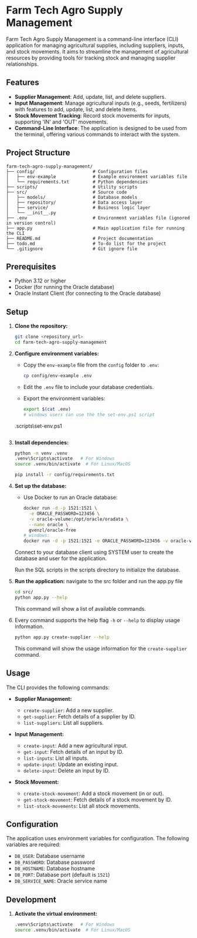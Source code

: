 
# Farm Tech Agro Supply Management

Farm Tech Agro Supply Management is a command-line interface (CLI) application for managing agricultural supplies, including suppliers, inputs, and stock movements. It aims to streamline the management of agricultural resources by providing tools for tracking stock and managing supplier relationships.

## Features

- **Supplier Management**: Add, update, list, and delete suppliers.
- **Input Management**: Manage agricultural inputs (e.g., seeds, fertilizers) with features to add, update, list, and delete items.
- **Stock Movement Tracking**: Record stock movements for inputs, supporting 'IN' and 'OUT' movements.
- **Command-Line Interface**: The application is designed to be used from the terminal, offering various commands to interact with the system.

## Project Structure

```
farm-tech-agro-supply-management/
├── config/                      # Configuration files
│   ├── env-example              # Example environment variables file
│   └── requirements.txt         # Python dependencies
├── scripts/                     # Utility scripts
├── src/                         # Source code
│   ├── models/                  # Database models
│   ├── repository/              # Data access layer
│   ├── service/                 # Business logic layer
│   └── __init__.py
├── .env                         # Environment variables file (ignored in version control)
├── app.py                       # Main application file for running the CLI
├── README.md                    # Project documentation
├── todo.md                      # To-do list for the project
└── .gitignore                   # Git ignore file
```

## Prerequisites

- Python 3.12 or higher
- Docker (for running the Oracle database)
- Oracle Instant Client (for connecting to the Oracle database)

## Setup

1. **Clone the repository:**

   ```bash
   git clone <repository_url>
   cd farm-tech-agro-supply-management
   ```

2. **Configure environment variables:**

   - Copy the `env-example` file from the `config` folder to `.env`:

     ```bash
     cp config/env-example .env
     ```

   - Edit the `.env` file to include your database credentials.
   - Export the environment variables:

     ```bash
     export $(cat .env)
     # windows users can use the the set-env.ps1 script
    \.scripts\set-env.ps1
     ```

3. **Install dependencies:**

   ```bash
   python -m venv .venv
   .venv\Scripts\activate   # For Windows
   source .venv/bin/activate  # For Linux/MacOS

   pip install -r config/requirements.txt
   ```

4. **Set up the database:**

   - Use Docker to run an Oracle database:

     ```bash
     docker run -d -p 1521:1521 \
       -e ORACLE_PASSWORD=123456 \
       -v oracle-volume:/opt/oracle/oradata \
       --name oracle \
       gvenzl/oracle-free
     # windows:
     docker run -d -p 1521:1521 -e ORACLE_PASSWORD=123456 -v oracle-volume:/opt/oracle/oradata --name oracle gvenzl/oracle-free
     ```
    Connect to your database client using SYSTEM user to create the database and user for the application.

    Run the SQL scripts in the scripts directory to initialize the database.

5. **Run the application:**
    navigate to the src folder and run the app.py file
   ```bash
   cd src/
   python app.py --help
   ```

   This command will show a list of available commands.
6. Every command supports the help flag `-h` or `--help` to display usage information.

   ```bash
   python app.py create-supplier --help
   ```

   This command will show the usage information for the `create-supplier` command.

## Usage

The CLI provides the following commands:

- **Supplier Management:**
  - `create-supplier`: Add a new supplier.
  - `get-supplier`: Fetch details of a supplier by ID.
  - `list-suppliers`: List all suppliers.

- **Input Management:**
  - `create-input`: Add a new agricultural input.
  - `get-input`: Fetch details of an input by ID.
  - `list-inputs`: List all inputs.
  - `update-input`: Update an existing input.
  - `delete-input`: Delete an input by ID.

- **Stock Movement:**
  - `create-stock-movement`: Add a stock movement (in or out).
  - `get-stock-movement`: Fetch details of a stock movement by ID.
  - `list-stock-movements`: List all stock movements.

## Configuration

The application uses environment variables for configuration. The following variables are required:

- `DB_USER`: Database username
- `DB_PASSWORD`: Database password
- `DB_HOSTNAME`: Database hostname
- `DB_PORT`: Database port (default is `1521`)
- `DB_SERVICE_NAME`: Oracle service name

## Development

1. **Activate the virtual environment:**

   ```bash
   .venv\Scripts\activate   # For Windows
   source .venv/bin/activate  # For Linux/MacOS
   ```
